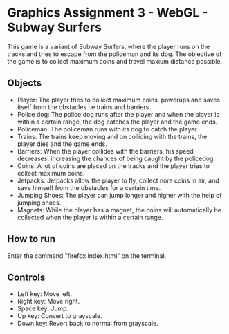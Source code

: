 # Graphics Assignment 3 - WebGL - Subway Surfers

This game is a variant of Subway Surfers, where the player runs on the tracks and tries to escape from the policeman and its dog. The objective of the game is to collect maximum coins and travel maxium distance possible.

## Objects

- Player: The player tries to collect maximum coins, powerups and saves itself from the obstacles i.e trains and barriers. 
- Police dog: The police dog runs after the player and when the player is within a certain range, the dog catches the player and the game ends.
- Policeman: The policeman runs with its dog to catch the player.
- Trains: The trains keep moving and on colliding with the trains, the player dies and the game ends.
- Barriers: When the player collides with the barriers, his speed decreases, increasing the chances of being caught by the policedog.
- Coins: A lot of coins are placed on the tracks and the player tries to collect maximum coins.
- Jetpacks: Jetpacks allow the player to fly, collect nore coins in air, and save himself from the obstacles for a certain time.
- Jumping Shoes: The player can jump longer and higher with the help of jumping shoes.
- Magnets: While the player has a magnet, the coins will automatically be collected when the player is within a certain range.

## How to run
Enter the command "firefox index.html" on the terminal.

## Controls
- Left key: Move left.
- Right key: Move right.
- Space key: Jump.
- Up key: Convert to grayscale.
- Down key: Revert back to normal from grayscale.



